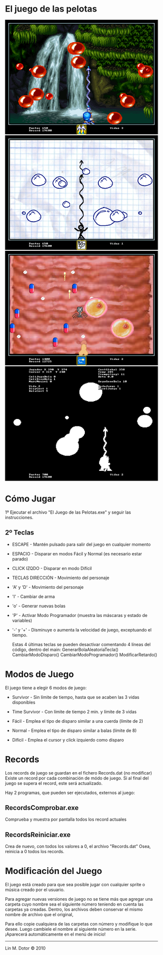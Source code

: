# El juego de las pelotas

![Screenshot1](./screenshots/screen_01.png)
![Screenshot2](./screenshots/screen_02.png)
![Screenshot3](./screenshots/screen_03.png)
![ScreenshotProgrammerMode](./screenshots/screen_ProgrammerMode.png)

Cómo Jugar
==========

1º Ejecutar el archivo "El Juego de las Pelotas.exe" y seguir las instrucciones.

2º Teclas
   ------

- ESCAPE - Mantén pulsado para salir del juego en cualquier momento
- ESPACIO - Disparar en modos Fácil y Normal (es necesario estar parado)
- CLICK IZQDO - Disparar en modo Difícil
- TECLAS DIRECCIÓN - Movimiento del personaje
- 'A' y 'D' - Movimiento del personaje

- 'I' - Cambiar de arma
- 'o' - Generar nuevas bolas
- 'P' - Activar Modo Programador (muestra las máscaras y estado de variables)
- '-' y '+' - Disminuye o aumenta la velocidad de juego, exceptuando el tiempo. 

	Estas 4 últimas teclas se pueden desactivar comentando 4 líneas del
	código, dentro del main:
		GenerarBolaAleatoriaTecla()
		CambiarModoDisparo()
		CambiarModoProgramador()
		ModificarRetardo()

Modos de Juego
============== 

El juego tiene a elegir 6 modos de juego:

- Survivor - Sin límite de tiempo, hasta que se acaben las 3 vidas disponibles
- Time Survivor - Con límite de tiempo 2 min. y límite de 3 vidas

- Fácil - Emplea el tipo de disparo similar a una cuerda (límite de 2)
- Normal - Emplea el tipo de disparo similar a balas (límite de 8)
- Difícil - Emplea el cursor y click izquierdo como disparo 

Records
=======

Los records de juego se guardan en el fichero Records.dat (no modificar)
Existe un record por cada combinación de módo de juego.
Si al final del juego se supera el record, este será actualizado.

Hay 2 programas, que pueden ser ejecutados, externos al juego:
 
RecordsComprobar.exe
--------------------
Comprueba y muestra por pantalla todos los record actuales

RecordsReiniciar.exe
--------------------
Crea de nuevo, con todos los valores a 0, el archivo "Records.dat"
Osea, reinicia a 0 todos los records.

Modificación del Juego
====================== 

El juego está creado para que sea posible jugar con cualquier sprite o música
creado por el usuario.

Para agregar nuevas versiones de juego no se tiene más que agregar una carpeta
cuyo nombre sea el siguiente número teniendo en cuenta las carpetas ya creadas.
Dentro, los archivos deben conservar el mismo nombre de archivo que el original,

Para ello copie cualquiera de las carpetas con número y modifique lo que desee.
Luego cambiele el nombre al siguiente número en la serie.
¡Aparecerá automáticamente en el menú de inicio!

------------------------------------
Lin M. Dotor © 2010
